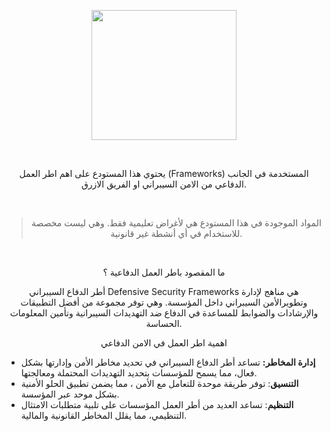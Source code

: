 <p style="text-align: center;">
	<img alt="" height="208" src="https://i.imgur.com/hHM0bQT.png" width="232" /></p>
<p style="text-align: center;">
	&nbsp;</p>
<p style="text-align: center;">
	يحتوي هذا المستودع على اهم اطر العمل (Frameworks) المستخدمة في الجانب الدفاعي من الامن السيبراني او الفريق الازرق.</p>
<p style="text-align: center;">
	&nbsp;</p>
<blockquote>
	<p style="text-align: center;">
		المواد الموجودة في هذا المستودع هي لأغراض تعليمية فقط. وهي ليست مخصصة للاستخدام في أي أنشطة غير قانونية.</p>
</blockquote>
<p style="text-align: center;">
	&nbsp;</p>
<p style="text-align: center;">
	ما المقصود باطر العمل الدفاعية ؟</p>
<p style="text-align: center;">
	أطر الدفاع السيبراني Defensive Security Frameworks هي مناهج لإدارة وتطويرالأمن السيبراني داخل المؤسسة. وهي توفر مجموعة من أفضل التطبيقات والإرشادات والضوابط للمساعدة في الدفاع ضد التهديدات السيبرانية وتأمين المعلومات الحساسة.</p>
<p style="text-align: center;">
	اهمية اطر العمل في الامن الدفاعي</p>
<ul>
	<li>
		<strong>إدارة المخاطر:</strong> تساعد أطر الدفاع السيبراني في تحديد مخاطر الأمن وإدارتها بشكل فعال، مما يسمح للمؤسسات بتحديد التهديدات المحتملة ومعالجتها.</li>
	<li>
		<strong>التنسيق</strong>: توفر طريقة موحدة للتعامل مع الأمن ، مما يضمن تطبيق الحلو الأمنية بشكل موحد عبر المؤسسة.</li>
	<li>
		<strong>التنظيم</strong>: تساعد العديد من أطر العمل المؤسسات على تلبية متطلبات الامتثال التنظيمي، مما يقلل المخاطر القانونية والمالية.</li>
</ul>
<p>
	&nbsp;</p>
<p>
	&nbsp;</p>
